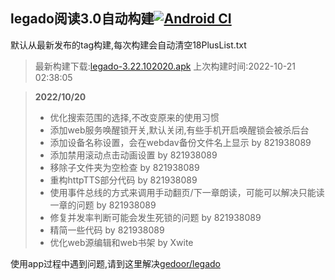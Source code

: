 ## legado阅读3.0自动构建[![Android CI](https://github.com/10bits/gedoor-Build/workflows/Android%20CI/badge.svg)](https://github.com/10bits/gedoor-Build/actions)

默认从最新发布的tag构建,每次构建会自动清空18PlusList.txt

> 最新构建下载:[legado-3.22.102020.apk](https://github.com/nsv2051/gedoor-Build/releases/download/legado-3.22.102020/legado-3.22.102020.apk) 上次构建时间:2022-10-21 02:38:05
<!--start-->
> **2022/10/20**
> 
> * 优化搜索范围的选择,不改变原来的使用习惯
> * 添加web服务唤醒锁开关,默认关闭,有些手机开启唤醒锁会被杀后台
> * 添加设备名称设置，会在webdav备份文件名上显示 by 821938089
> * 添加禁用滚动点击动画设置 by 821938089
> * 移除子文件夹为空检查 by 821938089
> * 重构httpTTS部分代码 by 821938089
> * 使用事件总线的方式来调用手动翻页/下一章朗读，可能可以解决只能读一章的问题 by 821938089
> * 修复并发率判断可能会发生死锁的问题 by 821938089
> * 精简一些代码 by 821938089
> * 优化web源编辑和web书架 by Xwite
<!--end-->
  
使用app过程中遇到问题,请到这里解决[gedoor/legado](https://github.com/gedoor/legado/issues)

